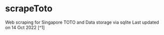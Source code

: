 # scrapeToto
Web scraping for Singapore TOTO and Data storage via sqlite
Last updated on 14 Oct 2022 [^1]

